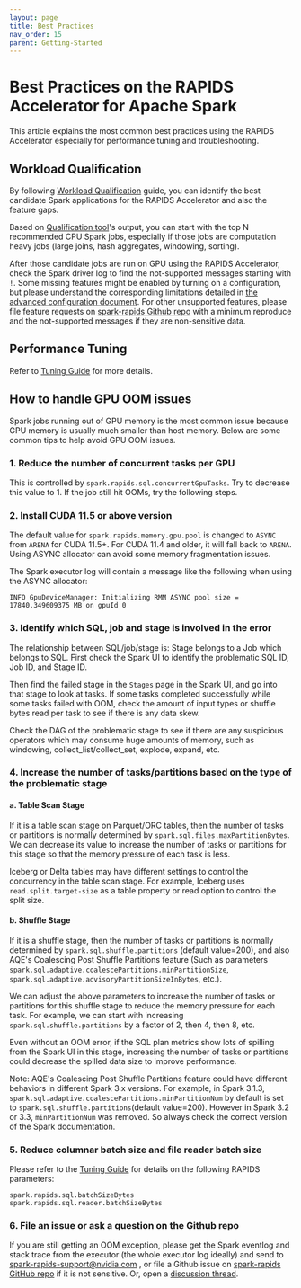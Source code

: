 ```yaml
---
layout: page
title: Best Practices
nav_order: 15
parent: Getting-Started
---
```


# Best Practices on the RAPIDS Accelerator for Apache Spark

This article explains the most common best practices using the RAPIDS Accelerator especially for 
performance tuning and troubleshooting.

## Workload Qualification

By following [Workload Qualification](./getting-started-workload-qualification.md) guide, you can 
identify the best candidate Spark applications for the RAPIDS Accelerator and also the feature gaps.

Based on [Qualification tool](../spark-qualification-tool.md)'s output, you can start with the top N
recommended CPU Spark jobs, especially if those jobs are computation heavy jobs (large joins, 
hash aggregates, windowing, sorting).

After those candidate jobs are run on GPU using the RAPIDS Accelerator, check the Spark driver 
log to find the not-supported messages starting with `!`. Some missing features might be enabled by
turning on a configuration, but please understand the corresponding limitations detailed in 
[the advanced configuration document](../additional-functionality/advanced_configs.md).
For other unsupported features, please file feature requests on 
[spark-rapids Github repo](https://github.com/NVIDIA/spark-rapids/issues) with a minimum reproduce
and the not-supported messages if they are non-sensitive data.

## Performance Tuning
Refer to [Tuning Guide](../tuning-guide.md) for more details.

## How to handle GPU OOM issues

Spark jobs running out of GPU memory is the most common issue because GPU memory is usually much 
smaller than host memory. Below are some common tips to help avoid GPU OOM issues.

### 1. Reduce the number of concurrent tasks per GPU

This is controlled by `spark.rapids.sql.concurrentGpuTasks`. Try to decrease this value to 1. 
If the job still hit OOMs, try the following steps.

### 2. Install CUDA 11.5 or above version

The default value for `spark.rapids.memory.gpu.pool` is changed to `ASYNC` from `ARENA` for CUDA 
11.5+. For CUDA 11.4 and older, it will fall back to `ARENA`.
Using ASYNC allocator can avoid some memory fragmentation issues.

The Spark executor log will contain a message like the following when using the ASYNC allocator:

```
INFO GpuDeviceManager: Initializing RMM ASYNC pool size = 17840.349609375 MB on gpuId 0
```

### 3. Identify which SQL, job and stage is involved in the error

The relationship between SQL/job/stage is: Stage belongs to a Job which belongs to SQL.
First check the Spark UI to identify the problematic SQL ID, Job ID, and Stage ID.

Then find the failed stage in the `Stages` page in the Spark UI, and go into that stage to look at tasks.
If some tasks completed successfully while some tasks failed with OOM, check the amount of input 
types or shuffle bytes read per task to see if there is any data skew.

Check the DAG of the problematic stage to see if there are any suspicious operators which may 
consume huge amounts of memory, such as windowing, collect_list/collect_set, explode, expand, etc. 

### 4. Increase the number of tasks/partitions based on the type of the problematic stage

#### a. Table Scan Stage

If it is a table scan stage on Parquet/ORC tables, then the number of tasks or partitions is normally 
determined by `spark.sql.files.maxPartitionBytes`. We can decrease its value to increase the
number of tasks or partitions for this stage so that the memory pressure of each task is less. 

Iceberg or Delta  tables may have different settings to control the concurrency in the table
scan stage. For example, Iceberg uses `read.split.target-size` as a table property or read option
to control the split size.

#### b. Shuffle Stage

If it is a shuffle stage, then the number of tasks or partitions is normally determined by 
`spark.sql.shuffle.partitions` (default value=200), and also AQE's Coalescing Post Shuffle Partitions
feature (Such as parameters `spark.sql.adaptive.coalescePartitions.minPartitionSize`, 
`spark.sql.adaptive.advisoryPartitionSizeInBytes`, etc.).

We can adjust the above parameters to increase the number of tasks or partitions for this shuffle
stage to  reduce the memory pressure for each task. For example, we can start with increasing 
`spark.sql.shuffle.partitions` by a factor of 2, then 4, then 8, etc.

Even without an OOM error, if the SQL plan metrics show lots of spilling from the
Spark UI in this stage, increasing the number of tasks or partitions could decrease the
spilled data size to improve performance.

Note: AQE's Coalescing Post Shuffle Partitions feature could have different behaviors in different 
Spark 3.x versions. For example, in Spark 3.1.3, `spark.sql.adaptive.coalescePartitions.minPartitionNum`
by default is set to `spark.sql.shuffle.partitions`(default value=200). However in Spark 3.2 or 3.3, 
`minPartitionNum` was removed. So always check the correct version of the Spark documentation.

### 5. Reduce columnar batch size and file reader batch size

Please refer to the [Tuning Guide](../tuning-guide.md#columnar-batch-size) for details on the following 
RAPIDS parameters:
```
spark.rapids.sql.batchSizeBytes
spark.rapids.sql.reader.batchSizeBytes
```

### 6. File an issue or ask a question on the Github repo

If you are still getting an OOM exception, please get the Spark eventlog and stack trace from the 
executor (the whole executor log ideally) and send to spark-rapids-support@nvidia.com , or file a 
Github issue on [spark-rapids GitHub repo](https://github.com/NVIDIA/spark-rapids/issues) if it is 
not sensitive.  Or, open a [discussion thread](https://github.com/NVIDIA/spark-rapids/discussions).  